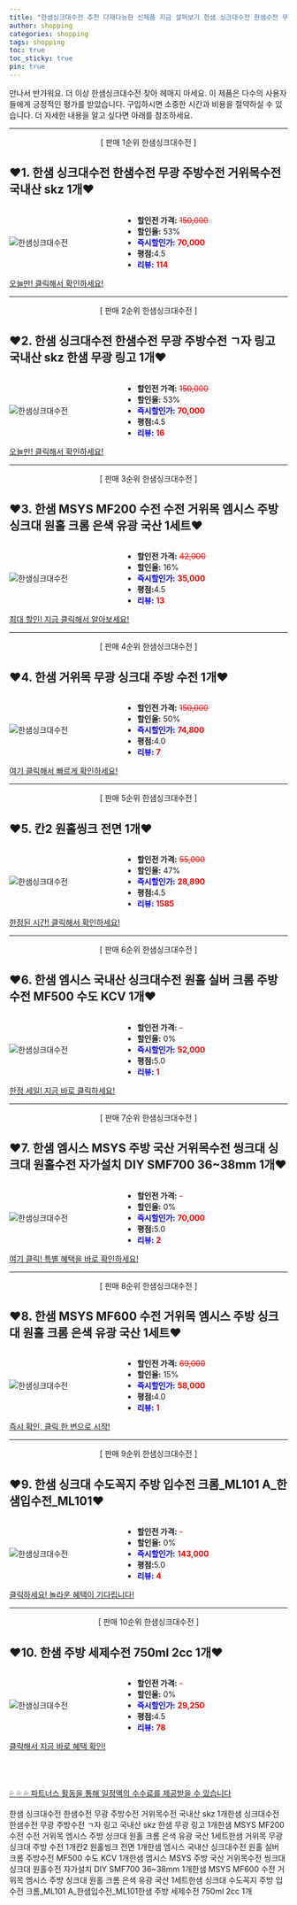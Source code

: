 ```yaml
---
title: "한샘싱크대수전 추천 다재다능한 신제품 지금 살펴보기 한샘 싱크대수전 한샘수전 무광 주방수전"
author: shopping
categories: shopping
tags: shopping
toc: true
toc_sticky: true
pin: true
---
```

만나서 반가워요. 더 이상 한샘싱크대수전 찾아 헤매지 마세요. 이 제품은 다수의 사용자들에게 긍정적인 평가를 받았습니다. 구입하시면 소중한 시간과 비용을 절약하실 수 있습니다. 더 자세한 내용을 알고 싶다면 아래를 참조하세요.

---
<p class="toplist" style="margin: 0 auto; display: block; width: fit-content;">[ 판매 1순위 한샘싱크대수전 ]</p>

<h2><strong>❤️1. 한샘 싱크대수전 한샘수전 무광 주방수전 거위목수전 국내산 skz 1개❤️</strong></h2>

<div style="display: flex; align-items: center;">
    <div style="flex: 0.4;">
        <img src="https://thumbnail10.coupangcdn.com/thumbnails/remote/230x230ex/image/vendor_inventory/b37d/fdad8f6088f310b0f0d2321f6dc39b5cf3d67090e94fb7fee258c5edc1d6.jpg" alt="한샘싱크대수전" style="max-width: 100%;">
    </div>
    <div style="flex: 0.6; margin-left: 10px;">
        <ul>
            <li><strong>할인전 가격:</strong> <del style="color: red;">150,000</del></li>
            <li><strong>할인율:</strong> 53%</li>
            <li><span style='color:blue'><strong>즉시할인가:</strong></span> <span style='color:red'><strong>70,000</strong></span></li>
            <li><strong>평점:</strong>4.5</li>
            <li><span style='color:blue'><strong>리뷰:</strong></span> <span style='color:red'><strong>114</strong></span></li>
        </ul>
    </div>
</div>
<div class="center">
    <a href="https://selin100587001.github.io?lptag=AF9450613&subid=githubio&pageKey=7650504098&traceid=V0-153&itemId=20354744231&vendorItemId=88684351058" class="myButton">
        오늘만! 클릭해서 확인하세요!
    </a>
</div>


---
<p class="toplist" style="margin: 0 auto; display: block; width: fit-content;">[ 판매 2순위 한샘싱크대수전 ]</p>

<h2><strong>❤️2. 한샘 싱크대수전 한샘수전 무광 주방수전 ㄱ자 링고 국내산 skz 한샘 무광 링고 1개❤️</strong></h2>

<div style="display: flex; align-items: center;">
    <div style="flex: 0.4;">
        <img src="https://thumbnail10.coupangcdn.com/thumbnails/remote/230x230ex/image/vendor_inventory/200f/61e825519785e73c7d58ecf4df801b375e8b0c1c9decdf21999ff0b7db68.jpg" alt="한샘싱크대수전" style="max-width: 100%;">
    </div>
    <div style="flex: 0.6; margin-left: 10px;">
        <ul>
            <li><strong>할인전 가격:</strong> <del style="color: red;">150,000</del></li>
            <li><strong>할인율:</strong> 53%</li>
            <li><span style='color:blue'><strong>즉시할인가:</strong></span> <span style='color:red'><strong>70,000</strong></span></li>
            <li><strong>평점:</strong>4.5</li>
            <li><span style='color:blue'><strong>리뷰:</strong></span> <span style='color:red'><strong>16</strong></span></li>
        </ul>
    </div>
</div>
<div class="center">
    <a href="https://selin100587001.github.io?lptag=AF9450613&subid=githubio&pageKey=7650508219&traceid=V0-153&itemId=20354760882&vendorItemId=84730799628" class="myButton">
        오늘만! 클릭해서 확인하세요!
    </a>
</div>


---
<p class="toplist" style="margin: 0 auto; display: block; width: fit-content;">[ 판매 3순위 한샘싱크대수전 ]</p>

<h2><strong>❤️3. 한샘 MSYS MF200 수전 수전 거위목 엠시스 주방 싱크대 원홀 크롬 은색 유광 국산 1세트❤️</strong></h2>

<div style="display: flex; align-items: center;">
    <div style="flex: 0.4;">
        <img src="https://thumbnail8.coupangcdn.com/thumbnails/remote/230x230ex/image/vendor_inventory/c1f0/14774a5a7561c7699c940b5d31796d86529854923f988545c66ed715c79c.png" alt="한샘싱크대수전" style="max-width: 100%;">
    </div>
    <div style="flex: 0.6; margin-left: 10px;">
        <ul>
            <li><strong>할인전 가격:</strong> <del style="color: red;">42,000</del></li>
            <li><strong>할인율:</strong> 16%</li>
            <li><span style='color:blue'><strong>즉시할인가:</strong></span> <span style='color:red'><strong>35,000</strong></span></li>
            <li><strong>평점:</strong>4.5</li>
            <li><span style='color:blue'><strong>리뷰:</strong></span> <span style='color:red'><strong>13</strong></span></li>
        </ul>
    </div>
</div>
<div class="center">
    <a href="https://selin100587001.github.io?lptag=AF9450613&subid=githubio&pageKey=6304963058&traceid=V0-153&itemId=13056985957&vendorItemId=80319633500" class="myButton">
        최대 할인! 지금 클릭해서 알아보세요!
    </a>
</div>


---
<p class="toplist" style="margin: 0 auto; display: block; width: fit-content;">[ 판매 4순위 한샘싱크대수전 ]</p>

<h2><strong>❤️4. 한샘 거위목 무광 싱크대 주방 수전 1개❤️</strong></h2>

<div style="display: flex; align-items: center;">
    <div style="flex: 0.4;">
        <img src="https://thumbnail8.coupangcdn.com/thumbnails/remote/230x230ex/image/vendor_inventory/2b19/e124b1167b05b554a26876d6b7020f11e04cf833c19aacd28ca2769acbb9.jpg" alt="한샘싱크대수전" style="max-width: 100%;">
    </div>
    <div style="flex: 0.6; margin-left: 10px;">
        <ul>
            <li><strong>할인전 가격:</strong> <del style="color: red;">150,000</del></li>
            <li><strong>할인율:</strong> 50%</li>
            <li><span style='color:blue'><strong>즉시할인가:</strong></span> <span style='color:red'><strong>74,800</strong></span></li>
            <li><strong>평점:</strong>4.0</li>
            <li><span style='color:blue'><strong>리뷰:</strong></span> <span style='color:red'><strong>7</strong></span></li>
        </ul>
    </div>
</div>
<div class="center">
    <a href="https://selin100587001.github.io?lptag=AF9450613&subid=githubio&pageKey=8002728877&traceid=V0-153&itemId=22294514113&vendorItemId=89340036210" class="myButton">
        여기 클릭해서 빠르게 확인하세요!
    </a>
</div>


---
<p class="toplist" style="margin: 0 auto; display: block; width: fit-content;">[ 판매 5순위 한샘싱크대수전 ]</p>

<h2><strong>❤️5. 칸2 원홀씽크 전면 1개❤️</strong></h2>

<div style="display: flex; align-items: center;">
    <div style="flex: 0.4;">
        <img src="https://thumbnail9.coupangcdn.com/thumbnails/remote/230x230ex/image/vendor_inventory/9893/6d29cb5a16cfff47fbbf6d46f3f4844805dd61bc398bb424294b618d70c6.jpg" alt="한샘싱크대수전" style="max-width: 100%;">
    </div>
    <div style="flex: 0.6; margin-left: 10px;">
        <ul>
            <li><strong>할인전 가격:</strong> <del style="color: red;">55,000</del></li>
            <li><strong>할인율:</strong> 47%</li>
            <li><span style='color:blue'><strong>즉시할인가:</strong></span> <span style='color:red'><strong>28,890</strong></span></li>
            <li><strong>평점:</strong>4.5</li>
            <li><span style='color:blue'><strong>리뷰:</strong></span> <span style='color:red'><strong>1585</strong></span></li>
        </ul>
    </div>
</div>
<div class="center">
    <a href="https://selin100587001.github.io?lptag=AF9450613&subid=githubio&pageKey=6188058456&traceid=V0-153&itemId=12196062731&vendorItemId=82560798044" class="myButton">
        한정된 시간! 클릭해서 확인하세요!
    </a>
</div>


---
<p class="toplist" style="margin: 0 auto; display: block; width: fit-content;">[ 판매 6순위 한샘싱크대수전 ]</p>

<h2><strong>❤️6. 한샘 엠시스 국내산 싱크대수전 원홀 실버 크롬 주방수전 MF500 수도 KCV 1개❤️</strong></h2>

<div style="display: flex; align-items: center;">
    <div style="flex: 0.4;">
        <img src="https://thumbnail8.coupangcdn.com/thumbnails/remote/230x230ex/image/vendor_inventory/dd25/2c91f7a11d1f58a3cb8ae9cdae0a4e43c63251c5c3fb4d3e091df12a315f.jpeg" alt="한샘싱크대수전" style="max-width: 100%;">
    </div>
    <div style="flex: 0.6; margin-left: 10px;">
        <ul>
            <li><strong>할인전 가격:</strong> <del style="color: red;">-</del></li>
            <li><strong>할인율:</strong> 0%</li>
            <li><span style='color:blue'><strong>즉시할인가:</strong></span> <span style='color:red'><strong>52,000</strong></span></li>
            <li><strong>평점:</strong>5.0</li>
            <li><span style='color:blue'><strong>리뷰:</strong></span> <span style='color:red'><strong>1</strong></span></li>
        </ul>
    </div>
</div>
<div class="center">
    <a href="https://selin100587001.github.io?lptag=AF9450613&subid=githubio&pageKey=7106781089&traceid=V0-153&itemId=17754558957&vendorItemId=84918957508" class="myButton">
        한정 세일! 지금 바로 클릭하세요!
    </a>
</div>


---
<p class="toplist" style="margin: 0 auto; display: block; width: fit-content;">[ 판매 7순위 한샘싱크대수전 ]</p>

<h2><strong>❤️7. 한샘 엠시스 MSYS 주방 국산 거위목수전 씽크대 싱크대 원홀수전 자가설치 DIY SMF700 36~38mm 1개❤️</strong></h2>

<div style="display: flex; align-items: center;">
    <div style="flex: 0.4;">
        <img src="https://thumbnail8.coupangcdn.com/thumbnails/remote/230x230ex/image/vendor_inventory/52f2/305f4dd9cff61a6e6c9f933ef0e56c7af9e89f3f21c23f0f643bb85e3ce0.jpg" alt="한샘싱크대수전" style="max-width: 100%;">
    </div>
    <div style="flex: 0.6; margin-left: 10px;">
        <ul>
            <li><strong>할인전 가격:</strong> <del style="color: red;">-</del></li>
            <li><strong>할인율:</strong> 0%</li>
            <li><span style='color:blue'><strong>즉시할인가:</strong></span> <span style='color:red'><strong>70,000</strong></span></li>
            <li><strong>평점:</strong>5.0</li>
            <li><span style='color:blue'><strong>리뷰:</strong></span> <span style='color:red'><strong>2</strong></span></li>
        </ul>
    </div>
</div>
<div class="center">
    <a href="https://selin100587001.github.io?lptag=AF9450613&subid=githubio&pageKey=7849089921&traceid=V0-153&itemId=21389729184&vendorItemId=88446474544" class="myButton">
        여기 클릭! 특별 혜택을 바로 확인하세요!
    </a>
</div>


---
<p class="toplist" style="margin: 0 auto; display: block; width: fit-content;">[ 판매 8순위 한샘싱크대수전 ]</p>

<h2><strong>❤️8. 한샘 MSYS MF600 수전 거위목 엠시스 주방 싱크대 원홀 크롬 은색 유광 국산 1세트❤️</strong></h2>

<div style="display: flex; align-items: center;">
    <div style="flex: 0.4;">
        <img src="https://thumbnail10.coupangcdn.com/thumbnails/remote/230x230ex/image/vendor_inventory/39d3/98b84d727b4140eecbc498568f2f8ee246fc695ade83c92a2b67c76daf2f.png" alt="한샘싱크대수전" style="max-width: 100%;">
    </div>
    <div style="flex: 0.6; margin-left: 10px;">
        <ul>
            <li><strong>할인전 가격:</strong> <del style="color: red;">69,000</del></li>
            <li><strong>할인율:</strong> 15%</li>
            <li><span style='color:blue'><strong>즉시할인가:</strong></span> <span style='color:red'><strong>58,000</strong></span></li>
            <li><strong>평점:</strong>4.0</li>
            <li><span style='color:blue'><strong>리뷰:</strong></span> <span style='color:red'><strong>1</strong></span></li>
        </ul>
    </div>
</div>
<div class="center">
    <a href="https://selin100587001.github.io?lptag=AF9450613&subid=githubio&pageKey=6304976724&traceid=V0-153&itemId=13057042540&vendorItemId=80319689456" class="myButton">
        즉시 확인, 클릭 한 번으로 시작!
    </a>
</div>


---
<p class="toplist" style="margin: 0 auto; display: block; width: fit-content;">[ 판매 9순위 한샘싱크대수전 ]</p>

<h2><strong>❤️9. 한샘 싱크대 수도꼭지 주방 입수전 크롬_ML101 A_한샘입수전_ML101❤️</strong></h2>

<div style="display: flex; align-items: center;">
    <div style="flex: 0.4;">
        <img src="https://thumbnail6.coupangcdn.com/thumbnails/remote/230x230ex/image/vendor_inventory/7127/21e46f208641cbfb95470229581490dc1b37e6c221650a244e5dc264ee20.jpg" alt="한샘싱크대수전" style="max-width: 100%;">
    </div>
    <div style="flex: 0.6; margin-left: 10px;">
        <ul>
            <li><strong>할인전 가격:</strong> <del style="color: red;">-</del></li>
            <li><strong>할인율:</strong> 0%</li>
            <li><span style='color:blue'><strong>즉시할인가:</strong></span> <span style='color:red'><strong>143,000</strong></span></li>
            <li><strong>평점:</strong>5.0</li>
            <li><span style='color:blue'><strong>리뷰:</strong></span> <span style='color:red'><strong>4</strong></span></li>
        </ul>
    </div>
</div>
<div class="center">
    <a href="https://selin100587001.github.io?lptag=AF9450613&subid=githubio&pageKey=1376074814&traceid=V0-153&itemId=2409366890&vendorItemId=70403924299" class="myButton">
        클릭하세요! 놀라운 혜택이 기다립니다!
    </a>
</div>


---
<p class="toplist" style="margin: 0 auto; display: block; width: fit-content;">[ 판매 10순위 한샘싱크대수전 ]</p>

<h2><strong>❤️10. 한샘 주방 세제수전 750ml 2cc 1개❤️</strong></h2>

<div style="display: flex; align-items: center;">
    <div style="flex: 0.4;">
        <img src="https://thumbnail9.coupangcdn.com/thumbnails/remote/230x230ex/image/retail/images/3143263815930499-5b14e3c9-1c34-48b0-bff7-eb2262caba3c.jpg" alt="한샘싱크대수전" style="max-width: 100%;">
    </div>
    <div style="flex: 0.6; margin-left: 10px;">
        <ul>
            <li><strong>할인전 가격:</strong> <del style="color: red;">-</del></li>
            <li><strong>할인율:</strong> 0%</li>
            <li><span style='color:blue'><strong>즉시할인가:</strong></span> <span style='color:red'><strong>29,250</strong></span></li>
            <li><strong>평점:</strong>4.5</li>
            <li><span style='color:blue'><strong>리뷰:</strong></span> <span style='color:red'><strong>78</strong></span></li>
        </ul>
    </div>
</div>
<div class="center">
    <a href="https://selin100587001.github.io?lptag=AF9450613&subid=githubio&pageKey=7188312084&traceid=V0-153&itemId=18143546727&vendorItemId=85293965047" class="myButton">
        클릭해서 지금 바로 혜택 확인!
    </a>
</div>

<br><br><br>[💦 💦 💦 파트너스 활동을 통해 일정액의 수수료를 제공받을 수 있습니다](https://link.coupang.com/a/bcpT2c)<br><br>한샘 싱크대수전 한샘수전 무광 주방수전 거위목수전 국내산 skz 1개한샘 싱크대수전 한샘수전 무광 주방수전 ㄱ자 링고 국내산 skz 한샘 무광 링고 1개한샘 MSYS MF200 수전 수전 거위목 엠시스 주방 싱크대 원홀 크롬 은색 유광 국산 1세트한샘 거위목 무광 싱크대 주방 수전 1개칸2 원홀씽크 전면 1개한샘 엠시스 국내산 싱크대수전 원홀 실버 크롬 주방수전 MF500 수도 KCV 1개한샘 엠시스 MSYS 주방 국산 거위목수전 씽크대 싱크대 원홀수전 자가설치 DIY SMF700 36~38mm 1개한샘 MSYS MF600 수전 거위목 엠시스 주방 싱크대 원홀 크롬 은색 유광 국산 1세트한샘 싱크대 수도꼭지 주방 입수전 크롬_ML101 A_한샘입수전_ML101한샘 주방 세제수전 750ml 2cc 1개
